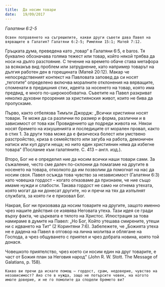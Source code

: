 ```yaml
---
title:  Да носим товари
date:   19/09/2017
---
```


_Галатяни 6:2-5_

`Освен поправянето на съгрешилите, какви други съвети дава Павел на вярващите в Галатия? Галатяни 6:2-5; Римляни 15:1; Матей 7:12.`

Гръцката дума, преведена като „товар“ в Галатяни 6:5, е baros. Тя буквално обозначава голяма тежест или товар, който някой трябва да носи на дълго разстояние. С течение на времето обаче става метафора за всякакъв вид проблем или затруднение, като например товарът на дългия работен ден в горещината (Матей 20:12). Макар че непосредственият контекст на Павловата заповед да си носят „теготите“ определено включва моралните отклонения на вярващите, споменати в предишния стих, идеята за носенето на товар, която има предвид, е много по-широкообхватна. Съветите на Павел разкриват няколко духовни прозрения за християнския живот, които не бива да пропускаме.

Първо, както отбелязва Тимъти Джордж: „Всички християни носят товари. Те може да са различни по размер и форма, различни и в зависимост от това как Провидението ще подреди живота ни. Някои носят бремето на изкушенията и последиците от морален провал, както в стих 1. За други това може да е физическа болест или умствено разстройство, криза в семейството или загуба на работа, демоничен натиск или куп други неща; но нито един християнин няма да избегне товара“ (Послание към галатяните. С. 413 – англ. изд.).

Второ, Бог не е определил ние да носим всички наши товари сами. За съжаление, често сме далеч по-склонни да помагаме на другите в носенето на товара, отколкото да им позволим да помогнат на нас да носим своя. Павел осъжда това чувство за независимост (Галатяни 6:3) като човешка гордост – когато отказваме да признаем, че ние също имаме нужди и слабости. Такава гордост не само ни отнема утехата, която могат да ни донесат другите, но и пречи на тях да изпълнят службата, за която ги е призовал Бог.

Накрая, Бог ни призовава да носим товарите на другите, защото именно чрез нашите действия се изявява Неговата утеха. Тази идея се гради върху факта, че църквата е тялото на Христос. Илюстрация за това намираме в думите на Павел: „Но Бог, Който утешава смирените, утеши ни с идването на Тит“ (2 Коринтяни 7:6). Забележете, че „Божията утеха не е дадена на Павел в отговор на лична молитва и облягане на Господа, а чрез общуването с приятел и чрез добрата новина, която той донася.

Човешкото приятелство, чрез което си носим един на друг товарите, е част от Божия план за Неговия народ“ (John R. W. Stott. The Message of Galatians, p. 158).

`Какво ви пречи да искате помощ – гордост, срам, недоверие, чувство на независимост? Ако сте в нужда, защо не потърсите човек, на когото имате доверие, и не го помолите да сподели бремето ви?`